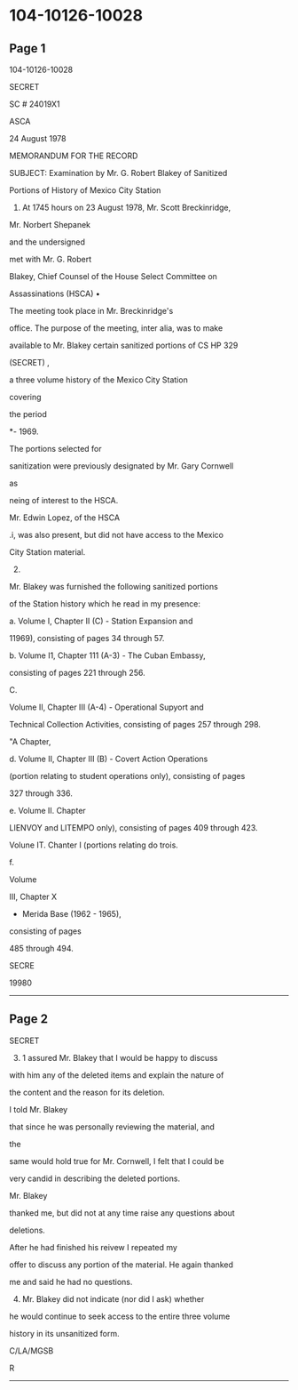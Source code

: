 # 104-10126-10028

## Page 1

104-10126-10028

SECRET

SC # 24019X1

ASCA

24 August 1978

MEMORANDUM FOR THE RECORD

SUBJECT: Examination by Mr. G. Robert Blakey of Sanitized

Portions of History of Mexico City Station

1. At 1745 hours on 23 August 1978, Mr. Scott Breckinridge,

Mr. Norbert Shepanek

and the undersigned

met with Mr. G. Robert

Blakey, Chief Counsel of the House Select Committee on

Assassinations (HSCA) •

The meeting took place in Mr. Breckinridge's

office. The purpose of the meeting, inter alia, was to make

available to Mr. Blakey certain sanitized portions of CS HP 329

(SECRET) ,

a three volume history of the Mexico City Station

covering

the period

*- 1969.

The portions selected for

sanitization were previously designated by Mr. Gary Cornwell

as

neing of interest to the HSCA.

Mr. Edwin Lopez, of the HSCA

.i, was also present, but did not have access to the Mexico

City Station material.

2.

Mr. Blakey was furnished the following sanitized portions

of the Station history which he read in my presence:

a. Volume I, Chapter II (C) - Station Expansion and

11969), consisting of pages 34 through 57.

b. Volume I1, Chapter 111 (A-3) - The Cuban Embassy,

consisting of pages 221 through 256.

C.

Volume II, Chapter III (A-4) - Operational Supyort and

Technical Collection Activities, consisting of pages 257 through 298.

"A Chapter,

d. Volume II, Chapter III (B) - Covert Action Operations

(portion relating to student operations only), consisting of pages

327 through 336.

e. Volume II. Chapter

LIENVOY and LITEMPO only), consisting of pages 409 through 423.

Volune IT. Chanter I (portions relating do trois.

f.

Volume

III, Chapter X

- Merida Base (1962 - 1965),

consisting of pages

485 through 494.

SECRE

19980

---

## Page 2

SECRET

3. 1 assured Mr. Blakey that I would be happy to discuss

with him any of the deleted items and explain the nature of

the content and the reason for its deletion.

I told Mr. Blakey

that since he was personally reviewing the material, and

the

same would hold true for Mr. Cornwell, I felt that I could be

very candid in describing the deleted portions.

Mr. Blakey

thanked me, but did not at any time raise any questions about

deletions.

After he had finished his reivew I repeated my

offer to discuss any portion of the material. He again thanked

me and said he had no questions.

4. Mr. Blakey did not indicate (nor did I ask) whether

he would continue to seek access to the entire three volume

history in its unsanitized form.

C/LA/MGSB

R

---

